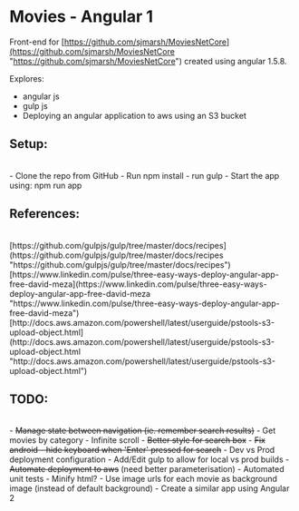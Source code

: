 # Movies - Angular 1 #

Front-end for [https://github.com/sjmarsh/MoviesNetCore](https://github.com/sjmarsh/MoviesNetCore "https://github.com/sjmarsh/MoviesNetCore") created using angular 1.5.8. 

Explores:  
- angular js  
- gulp js  
- Deploying an angular application to aws using an S3 bucket  

## Setup: ##
</br>
- Clone the repo from GitHub  
- Run npm install  
- run gulp  
- Start the app using: npm run app


## References: ##
</br>
[https://github.com/gulpjs/gulp/tree/master/docs/recipes](https://github.com/gulpjs/gulp/tree/master/docs/recipes "https://github.com/gulpjs/gulp/tree/master/docs/recipes")
</br>
[https://www.linkedin.com/pulse/three-easy-ways-deploy-angular-app-free-david-meza](https://www.linkedin.com/pulse/three-easy-ways-deploy-angular-app-free-david-meza "https://www.linkedin.com/pulse/three-easy-ways-deploy-angular-app-free-david-meza")
</br>
[http://docs.aws.amazon.com/powershell/latest/userguide/pstools-s3-upload-object.html](http://docs.aws.amazon.com/powershell/latest/userguide/pstools-s3-upload-object.html "http://docs.aws.amazon.com/powershell/latest/userguide/pstools-s3-upload-object.html")

## TODO: ##
</br>
- <del>Manage state between navigation (ie. remember search results)</del>  
- Get movies by category  
- Infinite scroll  
- <del>Better style for search box</del>   
- <del>Fix android - hide keyboard when 'Enter' pressed for search</del>  
- Dev vs Prod deployment configuration  
- Add/Edit gulp to allow for local vs prod builds  
- <del>Automate deployment to aws</del> (need better parameterisation)  
- Automated unit tests  
- Minify html?  
- Use image urls for each movie as background image (instead of default background)  
- Create a similar app using Angular 2  